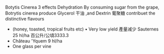 Botytis Cinerea 3 effects
Dehydration
By consuming sugar from the grape,
Botrytis cinerea produce Glycerol 干油 ,and Dextrin 葡聚糖
contribuet the distinctive flavours
- (honey, toasted, tropical fruits etc)
• Very low yield 產量减少
Sauternes 25 hl/ha 百公升/公頃3333.3
- Château 'Yquem 9 hl/ha
- One glass per vine